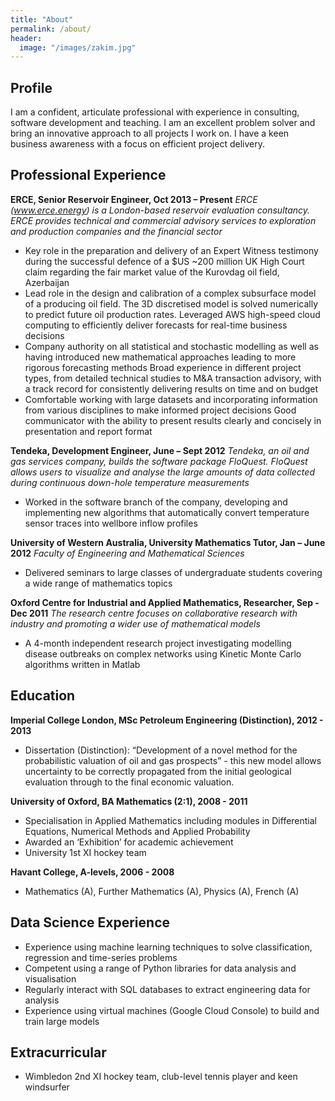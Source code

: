 ```yaml
---
title: "About"
permalink: /about/
header:
  image: "/images/zakim.jpg"
---
```


## Profile
I am a confident, articulate professional with experience in consulting, software development and teaching. I am an excellent problem solver and bring an innovative approach to all projects I work on. I have a keen business awareness with a focus on efficient project delivery.

## Professional Experience
**ERCE, Senior Reservoir Engineer, Oct 2013 – Present**
*ERCE (www.erce.energy) is a London-based reservoir evaluation consultancy. ERCE provides technical and commercial advisory services to exploration and production companies and the financial sector*
* Key role in the preparation and delivery of an Expert Witness testimony during the successful defence of a $US ~200 million UK High Court claim regarding the fair market value of the Kurovdag oil field, Azerbaijan
* Lead role in the design and calibration of a complex subsurface model of a producing oil field. The 3D discretised model is solved numerically to predict future oil production rates. Leveraged AWS high-speed cloud computing to efficiently deliver forecasts for real-time business decisions
* Company authority on all statistical and stochastic modelling as well as having introduced new mathematical approaches leading to more rigorous forecasting methods
Broad experience in different project types, from detailed technical studies to M&A transaction advisory, with a track record for consistently delivering results on time and on budget
* Comfortable working with large datasets and incorporating information from various disciplines to make informed project decisions
Good communicator with the ability to present results clearly and concisely in presentation and report format

**Tendeka, Development Engineer, June – Sept 2012**
*Tendeka, an oil and gas services company, builds the software package FloQuest. FloQuest allows users to visualize and analyse the large amounts of data collected during continuous down-hole temperature measurements*
* Worked in the software branch of the company, developing and implementing new algorithms that automatically convert temperature sensor traces into wellbore inflow profiles  

**University of Western Australia, University Mathematics Tutor, Jan – June 2012**
*Faculty of Engineering and Mathematical Sciences*
* Delivered seminars to large classes of undergraduate students covering a wide range of mathematics topics

**Oxford Centre for Industrial and Applied Mathematics, Researcher, Sep - Dec 2011**
*The research centre focuses on collaborative research with industry and promoting a wider use of mathematical models*
* A 4-month independent research project investigating modelling disease outbreaks on complex networks using Kinetic Monte Carlo algorithms written in Matlab

## Education
**Imperial College London, MSc Petroleum Engineering (Distinction), 2012 - 2013**
* Dissertation (Distinction): “Development of a novel method for the probabilistic valuation of oil and gas prospects” - this new model allows uncertainty to be correctly propagated from the initial geological evaluation through to the final economic valuation.

**University of Oxford, BA Mathematics (2:1), 2008 - 2011**
* Specialisation in Applied Mathematics including modules in Differential Equations, Numerical Methods and Applied Probability
* Awarded an ‘Exhibition’ for academic achievement
* University 1st XI hockey team

**Havant College, A-levels, 2006 - 2008**
* Mathematics (A), Further Mathematics (A), Physics (A), French (A)

## Data Science Experience
* Experience using machine learning techniques to solve classification, regression and time-series problems
* Competent using a range of Python libraries for data analysis and visualisation
* Regularly interact with SQL databases to extract engineering data for analysis
* Experience using virtual machines (Google Cloud Console) to build and train large models

## Extracurricular
* Wimbledon 2nd XI hockey team, club-level tennis player and keen windsurfer
